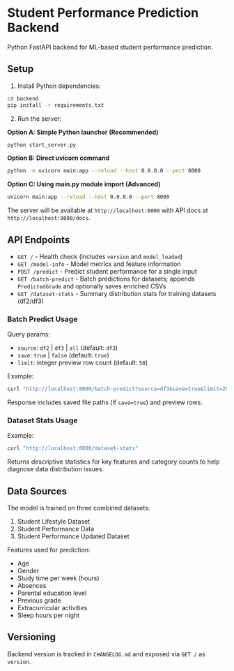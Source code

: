 # Student Performance Prediction Backend

Python FastAPI backend for ML-based student performance prediction.

## Setup

1. Install Python dependencies:
```bash
cd backend
pip install -r requirements.txt
```

2. Run the server:

**Option A: Simple Python launcher (Recommended)**
```bash
python start_server.py
```

**Option B: Direct uvicorn command**
```bash
python -m uvicorn main:app --reload --host 0.0.0.0 --port 8000
```

**Option C: Using main.py module import (Advanced)**
```bash
uvicorn main:app --reload --host 0.0.0.0 --port 8000
```

The server will be available at `http://localhost:8000` with API docs at `http://localhost:8000/docs`.

## API Endpoints

- `GET /` - Health check (includes `version` and `model_loaded`)
- `GET /model-info` - Model metrics and feature information
- `POST /predict` - Predict student performance for a single input
- `GET /batch-predict` - Batch predictions for datasets; appends `PredictedGrade` and optionally saves enriched CSVs
- `GET /dataset-stats` - Summary distribution stats for training datasets (df2/df3)

### Batch Predict Usage

Query params:
- `source`: `df2` | `df3` | `all` (default: `df3`)
- `save`: `true` | `false` (default: `true`)
- `limit`: integer preview row count (default: `50`)

Example:
```bash
curl "http://localhost:8000/batch-predict?source=df3&save=true&limit=20"
```
Response includes saved file paths (if `save=true`) and preview rows.

### Dataset Stats Usage

Example:
```bash
curl "http://localhost:8000/dataset-stats"
```
Returns descriptive statistics for key features and category counts to help diagnose data distribution issues.

## Data Sources

The model is trained on three combined datasets:
1. Student Lifestyle Dataset
2. Student Performance Data
3. Student Performance Updated Dataset

Features used for prediction:
- Age
- Gender
- Study time per week (hours)
- Absences
- Parental education level
- Previous grade
- Extracurricular activities
- Sleep hours per night

## Versioning

Backend version is tracked in `CHANGELOG.md` and exposed via `GET /` as `version`.
